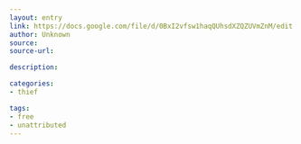 ```yaml
---
layout: entry
link: https://docs.google.com/file/d/0BxI2vfsw1haqQUhsdXZQZUVmZnM/edit
author: Unknown
source:
source-url:

description:

categories:
- thief

tags:
- free
- unattributed
---
```

